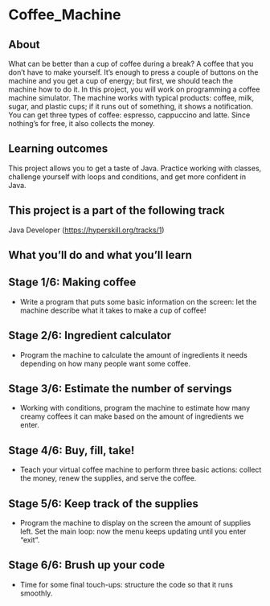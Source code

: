 # Coffee_Machine

## About
What can be better than a cup of coffee during a break? A coffee that you don’t have to make yourself. It’s enough to press a couple of buttons on the machine and you get a cup of energy; but first, we should teach the machine how to do it. In this project, you will work on programming a coffee machine simulator. The machine works with typical products: coffee, milk, sugar, and plastic cups; if it runs out of something, it shows a notification. You can get three types of coffee: espresso, cappuccino and latte. Since nothing’s for free, it also collects the money.

## Learning outcomes
This project allows you to get a taste of Java. Practice working with classes, challenge yourself with loops and conditions, and get more confident in Java.

## This project is a part of the following track
Java Developer (https://hyperskill.org/tracks/1)

## What you’ll do and what you’ll learn

## Stage 1/6: Making coffee
- Write a program that puts some basic information on the screen: let the machine describe what it takes to make a cup of coffee!

## Stage 2/6: Ingredient calculator
- Program the machine to calculate the amount of ingredients it needs depending on how many people want some coffee.

## Stage 3/6: Estimate the number of servings
- Working with conditions, program the machine to estimate how many creamy coffees it can make based on the amount of ingredients we enter.

## Stage 4/6: Buy, fill, take!
- Teach your virtual coffee machine to perform three basic actions: collect the money, renew the supplies, and serve the coffee.

## Stage 5/6: Keep track of the supplies
- Program the machine to display on the screen the amount of supplies left. Set the main loop: now the menu keeps updating until you enter “exit”.

## Stage 6/6: Brush up your code
- Time for some final touch-ups: structure the code so that it runs smoothly. 

